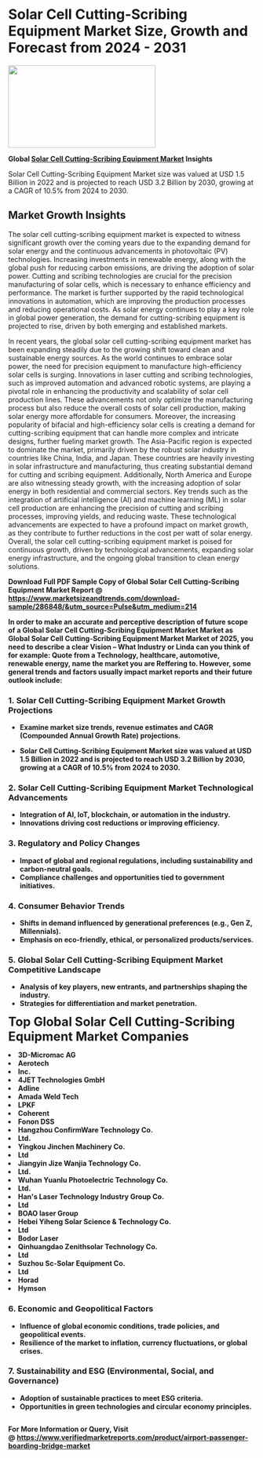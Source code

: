 <H1>Solar Cell Cutting-Scribing Equipment Market Size, Growth and Forecast from 2024 - 2031</H1><img class="aligncenter size-medium wp-image-584254" src="https://thirdeyenews.in/wp-content/uploads/2024/09/Global-Market-Research-300x168.jpeg" alt="" width="300" height="168" /><p><strong>Global&nbsp;<a href="https://www.marketsizeandtrends.com/download-sample/286848/&amp;utm_source=Pulse&amp;utm_medium=214">Solar Cell Cutting-Scribing Equipment Market</a> Insights</strong></p><p>Solar Cell Cutting-Scribing Equipment Market size was valued at USD 1.5 Billion in 2022 and is projected to reach USD 3.2 Billion by 2030, growing at a CAGR of 10.5% from 2024 to 2030.</p><p><h2>Market Growth Insights</h2> <p>The solar cell cutting-scribing equipment market is expected to witness significant growth over the coming years due to the expanding demand for solar energy and the continuous advancements in photovoltaic (PV) technologies. Increasing investments in renewable energy, along with the global push for reducing carbon emissions, are driving the adoption of solar power. Cutting and scribing technologies are crucial for the precision manufacturing of solar cells, which is necessary to enhance efficiency and performance. The market is further supported by the rapid technological innovations in automation, which are improving the production processes and reducing operational costs. As solar energy continues to play a key role in global power generation, the demand for cutting-scribing equipment is projected to rise, driven by both emerging and established markets.</p> <p><strong></strong></p> <p>In recent years, the global solar cell cutting-scribing equipment market has been expanding steadily due to the growing shift toward clean and sustainable energy sources. As the world continues to embrace solar power, the need for precision equipment to manufacture high-efficiency solar cells is surging. Innovations in laser cutting and scribing technologies, such as improved automation and advanced robotic systems, are playing a pivotal role in enhancing the productivity and scalability of solar cell production lines. These advancements not only optimize the manufacturing process but also reduce the overall costs of solar cell production, making solar energy more affordable for consumers. Moreover, the increasing popularity of bifacial and high-efficiency solar cells is creating a demand for cutting-scribing equipment that can handle more complex and intricate designs, further fueling market growth. The Asia-Pacific region is expected to dominate the market, primarily driven by the robust solar industry in countries like China, India, and Japan. These countries are heavily investing in solar infrastructure and manufacturing, thus creating substantial demand for cutting and scribing equipment. Additionally, North America and Europe are also witnessing steady growth, with the increasing adoption of solar energy in both residential and commercial sectors. Key trends such as the integration of artificial intelligence (AI) and machine learning (ML) in solar cell production are enhancing the precision of cutting and scribing processes, improving yields, and reducing waste. These technological advancements are expected to have a profound impact on market growth, as they contribute to further reductions in the cost per watt of solar energy. Overall, the solar cell cutting-scribing equipment market is poised for continuous growth, driven by technological advancements, expanding solar energy infrastructure, and the ongoing global transition to clean energy solutions.</p> <p><strong></p><p><span class=""><strong>Download Full PDF Sample Copy of Global Solar Cell Cutting-Scribing Equipment Market Report</strong> @ <a href="https://www.marketsizeandtrends.com/download-sample/286848/&amp;utm_source=Pulse&amp;utm_medium=214" target="_blank">https://www.marketsizeandtrends.com/download-sample/286848/&amp;utm_source=Pulse&amp;utm_medium=214</a></span></p><p>In order to make an accurate and perceptive description of future scope of a Global&nbsp;Solar Cell Cutting-Scribing Equipment Market Market as Global&nbsp;Solar Cell Cutting-Scribing Equipment Market Market of 2025, you need to describe a clear Vision &ndash; What Industry or Linda can you think of for example: Quote from a Technology, healthcare, automotive, renewable energy, name the market you are Reffering to. However, some general trends and factors usually impact market reports and their future outlook include:</p><h3>1.&nbsp;<strong>Solar Cell Cutting-Scribing Equipment Market Growth Projections</strong></h3><ul><li>Examine market size trends, revenue estimates and CAGR (Compounded Annual Growth Rate) projections.</li><li><p>Solar Cell Cutting-Scribing Equipment Market size was valued at USD 1.5 Billion in 2022 and is projected to reach USD 3.2 Billion by 2030, growing at a CAGR of 10.5% from 2024 to 2030.</p></li></ul><h3>2.&nbsp;<strong>Solar Cell Cutting-Scribing Equipment Market Technological Advancements</strong></h3><ul><li>Integration of AI, IoT, blockchain, or automation in the industry.</li><li>Innovations driving cost reductions or improving efficiency.</li></ul><h3>3.&nbsp;<strong>Regulatory and Policy Changes</strong></h3><ul><li>Impact of global and regional regulations, including sustainability and carbon-neutral goals.</li><li>Compliance challenges and opportunities tied to government initiatives.</li></ul><h3>4.&nbsp;<strong>Consumer Behavior Trends</strong></h3><ul><li>Shifts in demand influenced by generational preferences (e.g., Gen Z, Millennials).</li><li>Emphasis on eco-friendly, ethical, or personalized products/services.</li></ul><h3>5.&nbsp;<strong>Global Solar Cell Cutting-Scribing Equipment Market Competitive Landscape</strong></h3><ul><li>Analysis of key players, new entrants, and partnerships shaping the industry.</li><li>Strategies for differentiation and market penetration.</li></ul><p data-pm-slice="1 1 []"><span style="color: inherit; font-family: inherit; font-size: 25px;">Top Global Solar Cell Cutting-Scribing Equipment Market Companies</span></p><div class="" data-test-id=""><p><li>3D-Micromac AG</li><li> Aerotech</li><li> Inc.</li><li> 4JET Technologies GmbH</li><li> Adline</li><li> Amada Weld Tech</li><li> LPKF</li><li> Coherent</li><li> Fonon DSS</li><li> Hangzhou ConfirmWare Technology Co.</li><li> Ltd.</li><li> Yingkou Jinchen Machinery Co.</li><li> Ltd</li><li> Jiangyin Jize Wanjia Technology Co.</li><li> Ltd.</li><li> Wuhan Yuanlu Photoelectric Technology Co.</li><li> Ltd.</li><li> Han's Laser Technology Industry Group Co.</li><li> Ltd</li><li> BOAO laser Group</li><li> Hebei Yiheng Solar Science & Technology Co.</li><li> Ltd</li><li> Bodor Laser</li><li> Qinhuangdao Zenithsolar Technology Co.</li><li> Ltd</li><li> Suzhou Sc-Solar Equipment Co.</li><li> Ltd</li><li> Horad</li><li> Hymson</li></p></div><h3>6.&nbsp;<strong>Economic and Geopolitical Factors</strong></h3><ul><li>Influence of global economic conditions, trade policies, and geopolitical events.</li><li>Resilience of the market to inflation, currency fluctuations, or global crises.</li></ul><h3>7.&nbsp;<strong>Sustainability and ESG (Environmental, Social, and Governance)</strong></h3><ul><li>Adoption of sustainable practices to meet ESG criteria.</li><li>Opportunities in green technologies and circular economy principles.</li></ul><h2><strong style="font-size: 14px;">For More Information or Query, Visit @&nbsp;</strong><a style="background-color: #ffffff; font-size: 14px;" href="https://www.marketsizeandtrends.com/report/solar-cell-cutting-scribing-equipment-market/" target="_blank">https://www.verifiedmarketreports.com/product/airport-passenger-boarding-bridge-market</a></h2>
